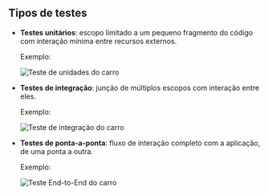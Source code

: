 ## **Tipos de testes**

- **Testes unitários**: escopo limitado a um pequeno fragmento do código com interação mínima entre recursos externos. 
  
  Exemplo:
  
  ![Teste de unidades do carro](https://content-assets.betrybe.com/prod/Teste%20de%20unidades%20do%20carro.png)

- **Testes de integração**: junção de múltiplos escopos com interação entre eles. 
  
  Exemplo: 
  
  ![Teste de integração do carro](https://content-assets.betrybe.com/prod/Teste%20de%20integra%C3%A7%C3%A3o%20do%20carro.png)

- **Testes de ponta-a-ponta**: fluxo de interação completo com a aplicação, de uma ponta a outra. 
  
  Exemplo:
  
  ![Teste End-to-End do carro](https://content-assets.betrybe.com/prod/Teste%20End-to-End%20do%20carro.png)
